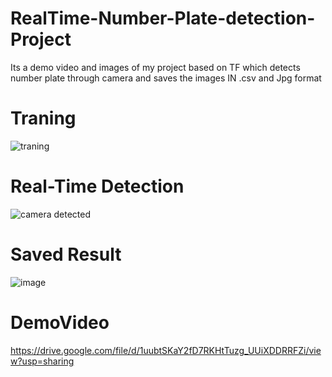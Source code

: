 # RealTime-Number-Plate-detection-Project
Its a demo video and images of my project based on TF which detects number plate through camera and saves the images IN .csv and Jpg format


# Traning
![traning](https://user-images.githubusercontent.com/78857477/146778441-2e90e355-e1a9-4218-a94b-0aa4f878c617.PNG)


# Real-Time Detection
![camera detected](https://user-images.githubusercontent.com/78857477/146778508-a0356445-0079-4257-b28b-4f334d7b1809.jpeg)


# Saved Result

![image](https://user-images.githubusercontent.com/78857477/146778585-0327ddb8-b285-4561-8b0f-9b7aefb88286.png)

# DemoVideo

https://drive.google.com/file/d/1uubtSKaY2fD7RKHtTuzg_UUiXDDRRFZi/view?usp=sharing

